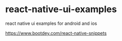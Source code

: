 # react-native-ui-examples
react native ui examples for android and ios

https://www.bootdey.com/react-native-snippets

